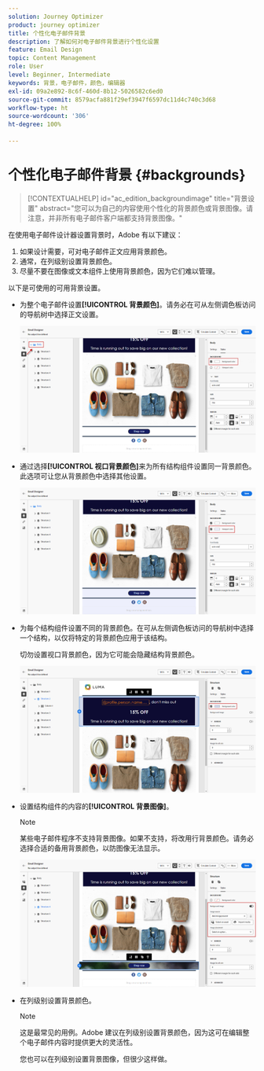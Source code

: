 ```yaml
---
solution: Journey Optimizer
product: journey optimizer
title: 个性化电子邮件背景
description: 了解如何对电子邮件背景进行个性化设置
feature: Email Design
topic: Content Management
role: User
level: Beginner, Intermediate
keywords: 背景，电子邮件，颜色，编辑器
exl-id: 09a2e892-8c6f-460d-8b12-5026582c6ed0
source-git-commit: 8579acfa881f29ef3947f6597dc11d4c740c3d68
workflow-type: ht
source-wordcount: '306'
ht-degree: 100%

---
```


# 个性化电子邮件背景 {#backgrounds}

>[!CONTEXTUALHELP]
>id="ac_edition_backgroundimage"
>title="背景设置"
>abstract="您可以为自己的内容使用个性化的背景颜色或背景图像。请注意，并非所有电子邮件客户端都支持背景图像。"

在使用电子邮件设计器设置背景时，Adobe 有以下建议：

1. 如果设计需要，可对电子邮件正文应用背景颜色。
1. 通常，在列级别设置背景颜色。
1. 尽量不要在图像或文本组件上使用背景颜色，因为它们难以管理。

以下是可使用的可用背景设置。

* 为整个电子邮件设置&#x200B;**[!UICONTROL 背景颜色]**。请务必在可从左侧调色板访问的导航树中选择正文设置。

  ![](assets/background_1.png)

* 通过选择&#x200B;**[!UICONTROL 视口背景颜色]**&#x200B;来为所有结构组件设置同一背景颜色。此选项可让您从背景颜色中选择其他设置。

  ![](assets/background_2.png)

* 为每个结构组件设置不同的背景颜色。在可从左侧调色板访问的导航树中选择一个结构，以仅将特定的背景颜色应用于该结构。

  切勿设置视口背景颜色，因为它可能会隐藏结构背景颜色。

  ![](assets/background_3.png)

* 设置结构组件的内容的&#x200B;**[!UICONTROL 背景图像]**。

  >[!NOTE]
  >
  >某些电子邮件程序不支持背景图像。如果不支持，将改用行背景颜色。请务必选择合适的备用背景颜色，以防图像无法显示。

  ![](assets/background_4.png)

* 在列级别设置背景颜色。

  >[!NOTE]
  >
  >这是最常见的用例。Adobe 建议在列级别设置背景颜色，因为这可在编辑整个电子邮件内容时提供更大的灵活性。

  您也可以在列级别设置背景图像，但很少这样做。
